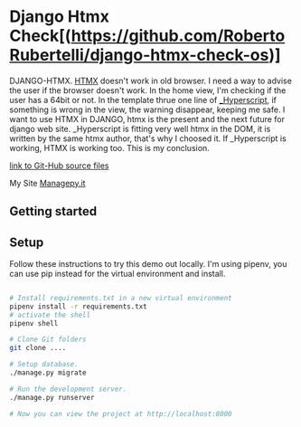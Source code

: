 # Django Htmx Check[(https://github.com/RobertoRubertelli/django-htmx-check-os)]

####
DJANGO-HTMX. [HTMX](https://htmx.org/) doesn't work in old browser.
I need a way to advise the user if the browser doesn't work.
In the home view, I'm checking if the user has a 64bit or not.
In the template thrue one line of [_Hyperscript](https://hyperscript.org/), 
if something is wrong in the view, the warning disappear, keeping me safe.
I want to use HTMX in DJANGO, htmx is the present and the next future for django web site.
_Hyperscript is fitting very well htmx in the DOM, it is written by the same htmx author, that's why I choosed it. If _Hyperscript is working, HTMX is working too. This is my conclusion.

[link to Git-Hub source files](https://github.com/RobertoRubertelli/django-htmx-check-os)

My Site [Managepy.it](https://www.managepy.it/)

## Getting started

## Setup

Follow these instructions to try this demo out locally.
I'm using pipenv, you can use pip instead for the virtual environment and install.

```bash

# Install requirements.txt in a new virtual environment
pipenv install -r requirements.txt
# activate the shell
pipenv shell

# Clone Git folders 
git clone ....

# Setup database.
./manage.py migrate

# Run the development server.
./manage.py runserver

# Now you can view the project at http://localhost:8000
```
